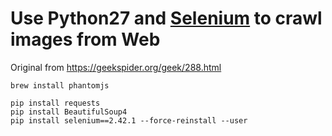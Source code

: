 # Use Python27 and [Selenium](https://github.com/SeleniumHQ/selenium) to crawl images from Web

Original from https://geekspider.org/geek/288.html

```
brew install phantomjs

pip install requests
pip install BeautifulSoup4
pip install selenium==2.42.1 --force-reinstall --user
```
